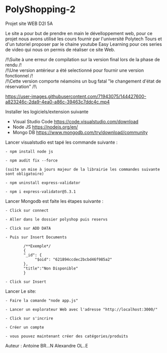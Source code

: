 # PolyShopping-2

Projet site WEB D2I 5A 

Le site a pour but de prendre en main le dévelloppement web, pour ce projet nous avons utilisé les cours fournir par l'université Polytech Tours et d'un tutoriel proposer par le chaine youtube Easy Learning pour ces series de video qui nous on permis de réaliser ce site Web.

/!\Suite à une erreur de compilation sur la version final lors de la phase de rendu     /!\
/!\Une version antérieur a été selectionné pour fournir une version fonctionnel         /!\
/!\Cette version comporte néamoins un bug fatal "le changement d'état de réservation"   /!\


https://user-images.githubusercontent.com/71943075/144427600-a823246c-2da9-4ea0-a86c-39463c7ddc4c.mp4

Installer les logiciels/extension suivante

- Visual Studio Code 
    https://code.visualstudio.com/download
- Node JS
    https://nodejs.org/en/
- Mongo DB
    https://www.mongodb.com/try/download/community

Lancer visualstudio est tapé les commande suivante :

    - npm install node js 
    
    - npm audit fix --force
    
    (suite un mise à jours majeur de la librairie les commandes suivante sont obligatoire)
    
    - npm uninstall express-validator
    
    - npm i express-validator@5.3.1

Lancer Mongodb est faite les étapes suivante :

    - Click sur connect
    
    - Aller dans le dossier polyshop puis reservs
    
    - Click sur ADD DATA
    
    - Puis sur Insert Documents
    
            /**Exemple*/
            {
            "_id": {
                 "$oid": "621894ccdec2bcbd46f985a2"
            },
            "title":"Non Disponible"
            }
            
    - Click sur Insert

Lancer Le site:

    - Faire la comande "node app.js"
    
    - Lancer un explorateur Web avec l'adresse "http://localhost:3000/"
    
    - Click sur s'incrire
    
    - Créer un compte 
    
    - vous pouvez maintenant créer des catégories/produits



Auteur :
Antoine BR...N
Alexandre OL..E
